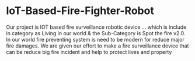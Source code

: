 # IoT-Based-Fire-Fighter-Robot
 Our project is IOT based fire surveillance robotic device … which is include in category as Living in our world & the Sub-Category is Spot the fire v2.0. In our world fire preventing system is need to be modern for reduce major fire damages. We are given our effort to make a fire surveillance device that can be reduce big fire incident and help to protect lives and property
